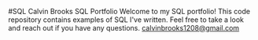 #SQL
Calvin Brooks SQL Portfolio
Welcome to my SQL portfolio! This code repository contains examples of SQL I've written. Feel free to take a look and reach out if you have any questions. calvinbrooks1208@gmail.com
